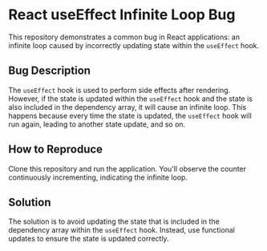 # React useEffect Infinite Loop Bug

This repository demonstrates a common bug in React applications: an infinite loop caused by incorrectly updating state within the `useEffect` hook.

## Bug Description
The `useEffect` hook is used to perform side effects after rendering. However, if the state is updated within the `useEffect` hook and the state is also included in the dependency array, it will cause an infinite loop. This happens because every time the state is updated, the `useEffect` hook will run again, leading to another state update, and so on.

## How to Reproduce
Clone this repository and run the application. You'll observe the counter continuously incrementing, indicating the infinite loop.

## Solution
The solution is to avoid updating the state that is included in the dependency array within the `useEffect` hook.  Instead, use functional updates to ensure the state is updated correctly.